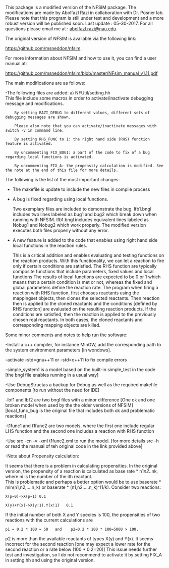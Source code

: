 This package is a modified version of the NFSIM package.
The modifications are made by Abolfazl Razi in collaboration with Dr. Posner lab.
Please note that this program is still under test and development and a more robust version will be published soon. 
Last update : 05-30-2017. 
For all questions please email me at : abolfazl.razi@nau.edu.

The original version of NFSIM is available via the following link: 

https://github.com/msneddon/nfsim

For more information about NFSIM and how to use it, you can find a user manual at:

https://github.com/msneddon/nfsim/blob/master/NFsim_manual_v1.11.pdf


The main modifications are as follows:

-The following files are added:
	a) NFUtil/setting.hh  
		This file include some macros in order to activate/inactivate debugging message and modifications.
		
		By setting RAZI_DEBUG to different values, different sets of debugging messages are shown.
		
		Please also note that you can activate/inactivate messages with switch -v in command line.
		
		By setting RHS_FUNC to 1: the right hand side (RHS) function feature is activated.
		
		By uncommenting FIX_BUG1: a part of the code to fix of a bug regarding local functions is activated.
		
		By uncommenting FIX_A: the propensity calculation is modified. See the note at the end of this file for more details.
			
	
The following is the list of the most important changes:

- The makefile is update to include the new files in compile process

- A bug is fixed regarding using local functions.

	Two exemplary files are included to demonstrate the bug.
		lfb1.bngl includes two lines labeled as bug1 and bug2 which break down when running with NFSIM.
		lfb1.bngl includes equivalent lines labeled as Nobug1 and Nobug2 which work properly.
	The modified version executes both files properly without any error.
	
- A new feature is added to the code that enables using right hand side local functions in the reaction rules.

	This is a critical addition and enables evaluating and testing functions on the reaction products. 
	With this functionality, we can let a reaction to fire only if certain conditions are satisfied. 
	The RHS function are typically composite functions that include parameters, fixed values and local functions
	The results of local functions are expected to be 0 or 1 which means that a certain condition is met or not, whereas the fixed and global parameters define the reaction rate.
	The program when firing a reaction with RHS function, first chooses reactants using the mappingset objects, then clones the selected reactants. 
	Then reaction then is applied to the cloned reactants and the conditions [defined by RHS function] are evaluated on the resulting reaction products.
	If the conditions are satisfied, then the reaction is applied to the previously chosen real reactants. In both cases, the cloned reactants and corresponding mapping objects are killed. 
	
	
Some minor comments and notes to help run the software:

-Install a c++ compiler, for instance MinGW, add the corresponding path to the system environment parameters [in wondows].

-activate -std=gnu++11 or -std=c++11 to fix compile errors

-simple_system1 is a model based on the built-in simple_test in the code [the bngl file enables running in a usual way]

-Use DebugStructas a backup for Debug as well as the required makefile components [to run without the need for IDE]

-lbf1 and lbf2 are two bngl files with a minor difference [One ok and one broken model when used by the the older versions of NFSIM]
[local_func_bug is the original file that includes both ok and problematic reactions]

-t1func1 and t1func2 are two models, where the first one include regular LHS function and the second one includes a reaction with RHS function

-Use src -cn -v -xml t1func2.xml to run the model. [for more details src -h or read the manual of teh original code in the link provided above]
 
-Note about Propensity calculation:

It seems that there is a problem in calculating propensities. In the original version, the propensity of a reaction is calculated as base rate * n1*n2*..nk, where ni is the number of the ith reactant.  
This is problematic and perhaps a better option would be to use baserate * min(n1,n2,....n_k) or baserate * (n1,n2,....n_k)^(1/k).
Consider two reactions: 

	X(p~0)->X(p~1) 0.1  
	
	X(y)+Y(x)->X(y!1).Y(x!1)   0.1
	
If the initial number of both X and Y species is 100, the propensities of two reactions with the current calculations are

	p1 = 0.2 * 100 = 50   and    p2=0.2 * 100 * 100=5000 > 100.
p2 is more than the available reactants of types X(y) and Y(x). 
It seems incorrect for the second reaction [one may expect a lower rate for the second reaction or a rate below (100 * 0.2=20)]
This issue needs further test and investigation, so I do not recommend to activate it by setting FIX_A in setting.hh and using the original version.
